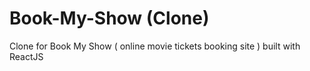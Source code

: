 # Book-My-Show (Clone)

Clone for Book My Show ( online movie tickets booking site ) built with ReactJS
